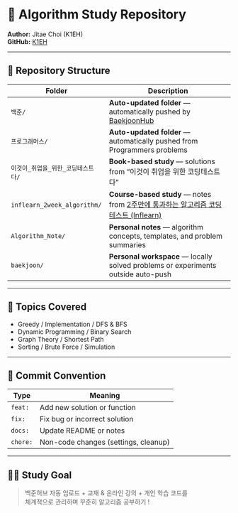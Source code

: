 # 🧠 Algorithm Study Repository

**Author:** Jitae Choi (K1EH)  
**GitHub:** [K1EH](https://github.com/K1EH)

---

## 📂 Repository Structure

| Folder | Description |
|--------|--------------|
| `백준/` | **Auto-updated folder** — automatically pushed by [BaekjoonHub](https://github.com/BaekjoonHub/BaekjoonHub) |
| `프로그래머스/` | **Auto-updated folder** — automatically pushed from Programmers problems |
| `이것이_취업을_위한_코딩테스트다/` | **Book-based study** — solutions from “이것이 취업을 위한 코딩테스트다” |
| `inflearn_2week_algorithm/` | **Course-based study** — notes from [2주만에 통과하는 알고리즘 코딩테스트 (Inflearn)](https://www.inflearn.com/course/2%EC%A3%BC%EB%A7%8C%EC%97%90-%ED%86%B5%EA%B3%BC%ED%95%98%EB%8A%94-%EC%95%8C%EA%B3%A0%EB%A6%AC%EC%A6%98-%EC%BD%94%EB%94%A9%ED%85%8C%EC%8A%A4%ED%8A%B8/) |
| `Algorithm_Note/` | **Personal notes** — algorithm concepts, templates, and problem summaries |
| `baekjoon/` | **Personal workspace** — locally solved problems or experiments outside auto-push |

---

## 🧩 Topics Covered
- Greedy / Implementation / DFS & BFS  
- Dynamic Programming / Binary Search  
- Graph Theory / Shortest Path  
- Sorting / Brute Force / Simulation  

---

## 🚀 Commit Convention
| Type | Meaning |
|------|----------|
| `feat:` | Add new solution or function |
| `fix:` | Fix bug or incorrect solution |
| `docs:` | Update README or notes |
| `chore:` | Non-code changes (settings, cleanup) |

---

## 🧘‍♂️ Study Goal
> 백준허브 자동 업로드 + 교재 & 온라인 강의 + 개인 학습 코드를  
> 체계적으로 관리하며 꾸준히 알고리즘 공부하기 !